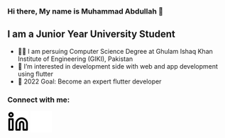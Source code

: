 ### Hi there, My name is Muhammad Abdullah 👋

## I am a Junior Year University Student
- 👨‍🎓 I am persuing Computer Science Degree at Ghulam Ishaq Khan Institute of Engineering (GIKI), Pakistan
- 👀 I’m interested in development side with web and app development using flutter
- 🥅 2022 Goal: Become an expert flutter developer

### Connect with me:

[![website](./img/linkedin-light.svg)](https://www.linkedin.com/in/killswitch412)
[![website](./img/linkedin-dark.svg)](https://www.linkedin.com/in/killswitch412)

<!---
KillSwitch412/KillSwitch412 is a ✨ special ✨ repository because its `README.md` (this file) appears on your GitHub profile.
You can click the Preview link to take a look at your changes.
--->

